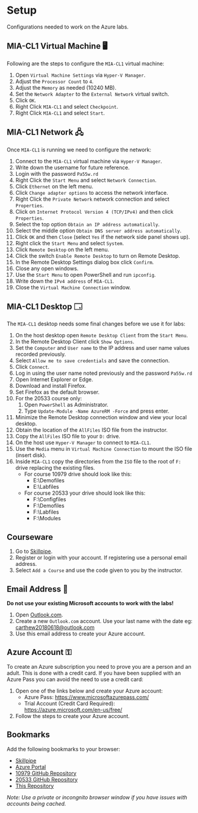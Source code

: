 # Setup

Configurations needed to work on the Azure labs.

## MIA-CL1 Virtual Machine 🖥️

Following are the steps to configure the `MIA-CL1` virtual machine:

1. Open `Virtual Machine Settings` via `Hyper-V Manager`.
1. Adjust the `Processor Count` to `4`.
1. Adjust the `Memory` as needed (10240 MB).
1. Set the `Network Adapter` to the `External Network` virtual switch.
1. Click `OK`.
1. Right Click `MIA-CL1` and select `Checkpoint`.
1. Right Click `MIA-CL1` and select `Start`.

## MIA-CL1 Network 🖧

Once `MIA-CL1` is running we need to configure the network:

1. Connect to the `MIA-CL1` virtual machine via `Hyper-V Manager`.
1. Write down the username for future reference.
1. Login with the password `Pa55w.rd`
1. Right Click the `Start Menu` and select `Network Connection`.
1. Click `Ethernet` on the left menu.
1. Click `Change adapter options` to access the network interface.
1. Right Click the `Private Network` network connection and select `Properties`.
1. Click on `Internet Protocol Version 4 (TCP/IPv4)` and then click `Properties`.
1. Select the top option `Obtain an IP address automatically`.
1. Select the middle option `Obtain DNS server address automatically`.
1. Click `OK` and then `Close` (select `Yes` if the network side panel shows up).
1. Right click the `Start Menu` and select `System`.
1. Click `Remote Desktop` on the left menu.
1. Click the switch `Enable Remote Desktop` to turn on Remote Desktop.
1. In the Remote Desktop Settings dialog box click `Confirm`.
1. Close any open windows.
1. Use the `Start Menu` to open PowerShell and run `ipconfig`.
1. Write down the `IPv4 address` of `MIA-CL1`.
1. Close the `Virtual Machine Connection` window.

## MIA-CL1 Desktop 🗔

The `MIA-CL1` desktop needs some final changes before we use it for labs:

1. On the host desktop open `Remote Desktop Client` from the `Start Menu`.
1. In the Remote Desktop Client click `Show Options`.
1. Set the `Computer` and `User name` to the IP address and user name values recorded previously.
1. Select `Allow me to save credentials` and save the connection.
1. Click `Connect`.
1. Log in using the user name noted previously and the password `Pa55w.rd`
1. Open Internet Explorer or Edge.
1. Download and install Firefox.
1. Set Firefox as the default browser.
1. For the 20533 course only:
   1. Open `PowerShell` as Administrator.
   1. Type `Update-Module -Name AzureRM -Force` and press enter.
1. Minimize the Remote Desktop connection window and view your local desktop.
1. Obtain the location of the `AllFiles` ISO file from the instructor.
1. Copy the `AllFiles` ISO file to your `D:` drive.
1. On the host use `Hyper-V Manager` to connect to `MIA-CL1`.
1. Use the `Media` menu in `Virtual Machine Connection` to mount the ISO file (insert disk).
1. Inside `MIA-CL1` copy the directories from the `ISO` file to the root of `F:` drive replacing the existing files.
   * For course 10979 drive should look like this:
     * E:\Demofiles
     * E:\Labfiles
   * For course 20533 your drive should look like this:
     * F:\Configfiles
     * F:\Demofiles
     * F:\Labfiles
     * F:\Modules
     
## Courseware

1. Go to [Skillpipe](https://skillpipe.com/en-GB/).
1. Register or login with your account. If registering use a personal email address.
1. Select `Add a Course` and use the code given to you by the instructor.

## Email Address 📧

__Do not use your existing Microsoft accounts to work with the labs!__

1. Open [Outlook.com](https://outlook.live.com/owa/).
1. Create a new `Outlook.com` account. Use your last name with the date eg: carthew20180618@outlook.com
1. Use this email address to create your Azure account.

## Azure Account ⚿

To create an Azure subscription you need to prove you are a person and an adult. This is done with a credit card. If you have been supplied with an Azure Pass you can avoid the need to use a credit card:

1. Open one of the links below and create your Azure account:
   * Azure Pass: https://www.microsoftazurepass.com/
   * Trial Account (Credit Card Required): https://azure.microsoft.com/en-us/free/
1. Follow the steps to create your Azure account.

## Bookmarks

Add the following bookmarks to your browser:

* [Skillpipe](https://skillpipe.com/en-GB/)
* [Azure Portal](https://portal.azure.com/)
* [10979 GitHub Repository](https://github.com/MicrosoftLearning/10979-MicrosoftAzureFundamentals)
* [20533 GitHub Repository](https://github.com/MicrosoftLearning/20533-ImplementingMicrosoftAzureInfrastructureSolutions)
* [This Repository](/Azure)

_Note: Use a private or incongnito browser window if you have issues with accounts being cached._ 


